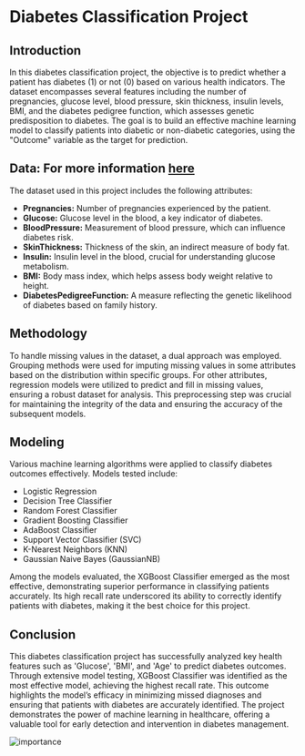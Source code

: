 # Diabetes Classification Project

## Introduction
In this diabetes classification project, the objective is to predict whether a patient has diabetes (1) or not (0) based on various health indicators. The dataset encompasses several features including the number of pregnancies, glucose level, blood pressure, skin thickness, insulin levels, BMI, and the diabetes pedigree function, which assesses genetic predisposition to diabetes. The goal is to build an effective machine learning model to classify patients into diabetic or non-diabetic categories, using the "Outcome" variable as the target for prediction.

## Data: For more information [here](https://www.kaggle.com/datasets/nancyalaswad90/review)
The dataset used in this project includes the following attributes:
- **Pregnancies:** Number of pregnancies experienced by the patient.
- **Glucose:** Glucose level in the blood, a key indicator of diabetes.
- **BloodPressure:** Measurement of blood pressure, which can influence diabetes risk.
- **SkinThickness:** Thickness of the skin, an indirect measure of body fat.
- **Insulin:** Insulin level in the blood, crucial for understanding glucose metabolism.
- **BMI:** Body mass index, which helps assess body weight relative to height.
- **DiabetesPedigreeFunction:** A measure reflecting the genetic likelihood of diabetes based on family history.

## Methodology
To handle missing values in the dataset, a dual approach was employed. Grouping methods were used for imputing missing values in some attributes based on the distribution within specific groups. For other attributes, regression models were utilized to predict and fill in missing values, ensuring a robust dataset for analysis. This preprocessing step was crucial for maintaining the integrity of the data and ensuring the accuracy of the subsequent models.

## Modeling
Various machine learning algorithms were applied to classify diabetes outcomes effectively. Models tested include:
- Logistic Regression
- Decision Tree Classifier
- Random Forest Classifier
- Gradient Boosting Classifier
- AdaBoost Classifier
- Support Vector Classifier (SVC)
- K-Nearest Neighbors (KNN)
- Gaussian Naive Bayes (GaussianNB)

Among the models evaluated, the XGBoost Classifier emerged as the most effective, demonstrating superior performance in classifying patients accurately. Its high recall rate underscored its ability to correctly identify patients with diabetes, making it the best choice for this project.

## Conclusion
This diabetes classification project has successfully analyzed key health features such as 'Glucose', 'BMI', and 'Age' to predict diabetes outcomes. Through extensive model testing, XGBoost Classifier was identified as the most effective model, achieving the highest recall rate. This outcome highlights the model’s efficacy in minimizing missed diagnoses and ensuring that patients with diabetes are accurately identified. The project demonstrates the power of machine learning in healthcare, offering a valuable tool for early detection and intervention in diabetes management.

![importance](https://cityupload.io/2024/09/importance_3a2d3.png)
